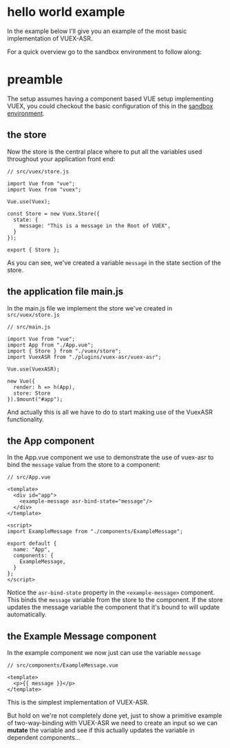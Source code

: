 # hello world example

In the example below I'll give you an example of the most basic implementation of VUEX-ASR.

For a quick overview go to the sandbox environment to follow along:

[](https://codesandbox.io/s/manual-hello-world-example-3tx2w)

# preamble

The setup assumes having a component based VUE setup implementing VUEX, you could checkout the basic configuration of this in the [sandbox environment](https://www.notion.so/hello-world-example-f301739ea9f743959fd6f741d14d3a47#d37790323d1d4b788fba3adb5c20e041).

## the store

Now the store is the central place where to put all the variables used throughout your application front end:

    // src/vuex/store.js
    
    import Vue from "vue";
    import Vuex from "vuex";
    
    Vue.use(Vuex);
    
    const Store = new Vuex.Store({
      state: {
        message: "This is a message in the Root of VUEX",
      }
    });
    
    export { Store };

As you can see, we've created a variable `message` in the state section of the store.

## the application file main.js

In the main.js file we implement the store we've created in `src/vuex/store.js` 

    // src/main.js
    
    import Vue from "vue";
    import App from "./App.vue";
    import { Store } from "./vuex/store";
    import VuexASR from "./plugins/vuex-asr/vuex-asr";
    
    Vue.use(VuexASR);
    
    new Vue({
      render: h => h(App),
      store: Store
    }).$mount("#app");

And actually this is all we have to do to start making use of the VuexASR functionality.

## the App component

In the App.vue component we use to demonstrate the use of vuex-asr to bind the `message` value from the store to a component:

    // src/App.vue
    
    <template>
      <div id="app">
        <example-message asr-bind-state="message"/>
      </div>
    </template>
    
    <script>
    import ExampleMessage from "./components/ExampleMessage";
    
    export default {
      name: "App",
      components: {
        ExampleMessage,
      }
    };
    </script>

Notice the `asr-bind-state` property in the `<example-message>` component. This binds the `message` variable from the store to the component. If the store updates the message variable the component that it's bound to will update automatically.

## the Example Message component

In the example component we now just can use the variable `message`

    // src/components/ExampleMessage.vue
    
    <template>
      <p>{{ message }}</p>
    </template>

This is the simplest implementation of VUEX-ASR.

But hold on we're not completely done yet, just to show a primitive example of two-way-binding with VUEX-ASR we need to create an input so we can **mutate** the variable and see if this actually updates the variable in dependent components...